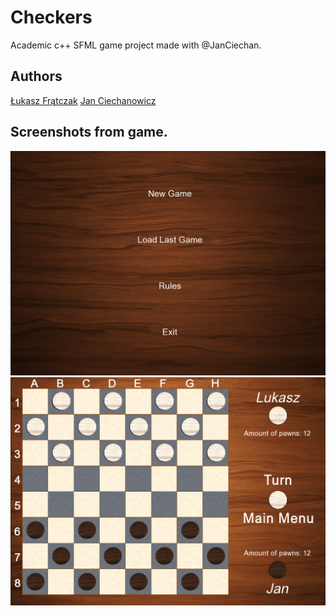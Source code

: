 # Checkers  
Academic c++ SFML game project made with @JanCiechan.   

## Authors  
[Łukasz Frątczak](https://github.com/lukasz1303)
[Jan Ciechanowicz](https://github.com/JanCiechan)


## Screenshots from game.  
![Alt text](/screenshots/Menu.png?raw=true)    
![Alt text](/screenshots/Game.png?raw=true)
